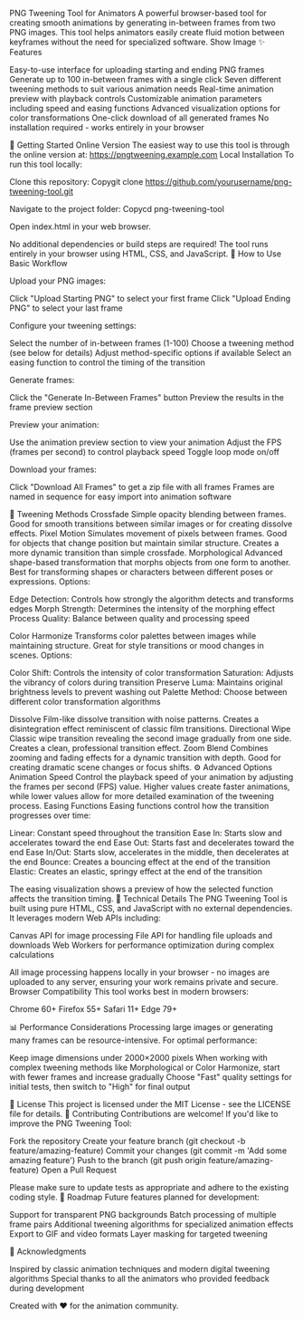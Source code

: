 PNG Tweening Tool for Animators
A powerful browser-based tool for creating smooth animations by generating in-between frames from two PNG images. This tool helps animators easily create fluid motion between keyframes without the need for specialized software.
Show Image
✨ Features

Easy-to-use interface for uploading starting and ending PNG frames
Generate up to 100 in-between frames with a single click
Seven different tweening methods to suit various animation needs
Real-time animation preview with playback controls
Customizable animation parameters including speed and easing functions
Advanced visualization options for color transformations
One-click download of all generated frames
No installation required - works entirely in your browser

🚀 Getting Started
Online Version
The easiest way to use this tool is through the online version at: https://pngtweening.example.com
Local Installation
To run this tool locally:

Clone this repository:
Copygit clone https://github.com/yourusername/png-tweening-tool.git

Navigate to the project folder:
Copycd png-tweening-tool

Open index.html in your web browser.

No additional dependencies or build steps are required! The tool runs entirely in your browser using HTML, CSS, and JavaScript.
📖 How to Use
Basic Workflow

Upload your PNG images:

Click "Upload Starting PNG" to select your first frame
Click "Upload Ending PNG" to select your last frame


Configure your tweening settings:

Select the number of in-between frames (1-100)
Choose a tweening method (see below for details)
Adjust method-specific options if available
Select an easing function to control the timing of the transition


Generate frames:

Click the "Generate In-Between Frames" button
Preview the results in the frame preview section


Preview your animation:

Use the animation preview section to view your animation
Adjust the FPS (frames per second) to control playback speed
Toggle loop mode on/off


Download your frames:

Click "Download All Frames" to get a zip file with all frames
Frames are named in sequence for easy import into animation software



🎨 Tweening Methods
Crossfade
Simple opacity blending between frames. Good for smooth transitions between similar images or for creating dissolve effects.
Pixel Motion
Simulates movement of pixels between frames. Good for objects that change position but maintain similar structure. Creates a more dynamic transition than simple crossfade.
Morphological
Advanced shape-based transformation that morphs objects from one form to another. Best for transforming shapes or characters between different poses or expressions.
Options:

Edge Detection: Controls how strongly the algorithm detects and transforms edges
Morph Strength: Determines the intensity of the morphing effect
Process Quality: Balance between quality and processing speed

Color Harmonize
Transforms color palettes between images while maintaining structure. Great for style transitions or mood changes in scenes.
Options:

Color Shift: Controls the intensity of color transformation
Saturation: Adjusts the vibrancy of colors during transition
Preserve Luma: Maintains original brightness levels to prevent washing out
Palette Method: Choose between different color transformation algorithms

Dissolve
Film-like dissolve transition with noise patterns. Creates a disintegration effect reminiscent of classic film transitions.
Directional Wipe
Classic wipe transition revealing the second image gradually from one side. Creates a clean, professional transition effect.
Zoom Blend
Combines zooming and fading effects for a dynamic transition with depth. Good for creating dramatic scene changes or focus shifts.
⚙️ Advanced Options
Animation Speed
Control the playback speed of your animation by adjusting the frames per second (FPS) value. Higher values create faster animations, while lower values allow for more detailed examination of the tweening process.
Easing Functions
Easing functions control how the transition progresses over time:

Linear: Constant speed throughout the transition
Ease In: Starts slow and accelerates toward the end
Ease Out: Starts fast and decelerates toward the end
Ease In/Out: Starts slow, accelerates in the middle, then decelerates at the end
Bounce: Creates a bouncing effect at the end of the transition
Elastic: Creates an elastic, springy effect at the end of the transition

The easing visualization shows a preview of how the selected function affects the transition timing.
🔧 Technical Details
The PNG Tweening Tool is built using pure HTML, CSS, and JavaScript with no external dependencies. It leverages modern Web APIs including:

Canvas API for image processing
File API for handling file uploads and downloads
Web Workers for performance optimization during complex calculations

All image processing happens locally in your browser - no images are uploaded to any server, ensuring your work remains private and secure.
Browser Compatibility
This tool works best in modern browsers:

Chrome 60+
Firefox 55+
Safari 11+
Edge 79+

📊 Performance Considerations
Processing large images or generating many frames can be resource-intensive. For optimal performance:

Keep image dimensions under 2000×2000 pixels
When working with complex tweening methods like Morphological or Color Harmonize, start with fewer frames and increase gradually
Choose "Fast" quality settings for initial tests, then switch to "High" for final output

📜 License
This project is licensed under the MIT License - see the LICENSE file for details.
👥 Contributing
Contributions are welcome! If you'd like to improve the PNG Tweening Tool:

Fork the repository
Create your feature branch (git checkout -b feature/amazing-feature)
Commit your changes (git commit -m 'Add some amazing feature')
Push to the branch (git push origin feature/amazing-feature)
Open a Pull Request

Please make sure to update tests as appropriate and adhere to the existing coding style.
📝 Roadmap
Future features planned for development:

Support for transparent PNG backgrounds
Batch processing of multiple frame pairs
Additional tweening algorithms for specialized animation effects
Export to GIF and video formats
Layer masking for targeted tweening

🙌 Acknowledgments

Inspired by classic animation techniques and modern digital tweening algorithms
Special thanks to all the animators who provided feedback during development


Created with ❤️ for the animation community.
